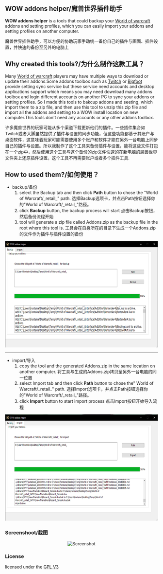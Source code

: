 ## WOW addons helper/魔兽世界插件助手
**WOW addons helper** is a tools that could backup your [World of warcraft](https://wow.blizzard.cn/landing) addons and setting profiles, which you can easily import your addons and setting profiles on another computer.

魔兽世界插件助手，可以方便的协助玩家手动统一备份自己的插件与画面、插件设置，并快速的备份至另外的电脑上

## Why created this tools?/为什么制作这款工具？
Many [World of warcraft](https://wow.blizzard.cn/landing) players may have multiple ways to download or update their addons.Some addons toolbox such as [Twitch](https://www.twitch.tv) or [Bigfoot](http://bigfoot.178.com/wow/) provide setting sync service but these service need accounts and desktop applications support which means you may need download many addons toolbox and login different accounts on another PC to sync your addons or setting profiles. So I made this tools to bakcup addons and seeting, which import them to a zip file, and then use this tool to unzip this zip file and import all the addons and setting to a WOW install location on new computer.This tools don't need any accounts or any other addons toolbox.

许多魔兽世界的玩家可能从多个渠道下载更新他们的插件。一些插件集合如Twitch或者大脚虽然提供了插件与设置的同步功能，但这些功能都基于其账户与桌面软件，这意味着玩家可能需要使用多个账户和软件才能在另外一台电脑上同步自己的插件与设置。所以我制作了这个工具来备份插件与设置，能将这些文件打包在一个zip中，然后使用这个工具与这个备份的zip文件快速的在新电脑的魔兽世界文件夹上还原插件设置。这个工具不再需要账户或者多个插件工具.

## How to used them?/如何使用？
+ backup/备份
  1. select the Backup tab and then click __Path__ button to chose the "World of Warcraft/\_retail\_"  path.
    选择Backup选项卡，并点击Path按钮选择你的"World of Warcraft/\_retail\_"路径。
  2. click __Backup__ button, the backup process will start
    点击Backup按钮，然后备份流程开始
  3. tool will generate a zip file called Addons.zip as the backup file in the root where this tool is.
     工具会在自身所在的目录下生成一个Addons.zip的文件作为插件与插件设置的备份
<div align="center">
    <img src="../images/wow_addons_helper_2.png" alt="backup process" height="350" />
</div>

---
+ import/导入
  1. copy the tool and the generated Addons.zip in the same location on another computer.
     将工具与生成的Addons.zip拷贝至另外一台电脑的同一位置
  2. select Import tab and then click __Path__ button to  chose the" World of Warcraft/\_retail\_"  path.
     选择Import选项卡，并点击Path按钮选择你的"World of Warcraft/\_retail\_"路径。
  3. click __Import__ button to start import process
     点击Import按钮开始导入流程
<div align="center">
    <img src="../images/wow_addons_helper_3.png" alt="import process" height="350" />
</div>

### Screenshoot/截图
<div align="center">
    <img src="../images/wow_addons_helper.png" alt="Screenshot">
</div>


### License
licensed under the [GPL V3](LICENSE)